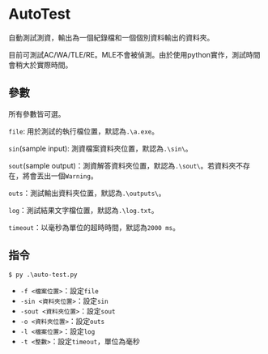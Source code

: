 # AutoTest
自動測試測資，輸出為一個紀錄檔和一個個別資料輸出的資料夾。

目前可測試AC/WA/TLE/RE。MLE不會被偵測。由於使用python實作，測試時間會稍大於實際時間。
## 參數
所有參數皆可選。

`file`: 用於測試的執行檔位置，默認為`.\a.exe`。

`sin`(sample input): 測資檔案資料夾位置，默認為`.\sin\`。

`sout`(sample output)：測資解答資料夾位置，默認為`.\sout\`。若資料夾不存在，將會丟出一個`Warning`。

`outs`：測試輸出資料夾位置，默認為`.\outputs\`。

`log`：測試結果文字檔位置，默認為`.\log.txt`。

`timeout`：以毫秒為單位的超時時間，默認為`2000 ms`。

## 指令
`$ py .\auto-test.py`
- `-f <檔案位置>`：設定`file`
- `-sin <資料夾位置>`：設定`sin`
- `-sout <資料夾位置>`：設定`sout`
- `-o <資料夾位置>`：設定`outs`
- `-l <檔案位置>`：設定`log`
- `-t <整數>`：設定`timeout`，單位為毫秒
